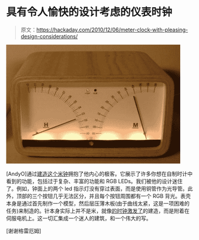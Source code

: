 # 具有令人愉快的设计考虑的仪表时钟

> 原文：<https://hackaday.com/2010/12/06/meter-clock-with-pleasing-design-considerations/>

![](img/24b0bc95b730320292abc76a76e4fbd7.png "geeky-meter-clock")

[AndyO]通过[建造这个米钟](http://digital-diy.com/Swordfish-Projects/andys-geeky-clock.html)拥抱了他内心的极客。它展示了许多你想在自制时计中看到的功能，包括过于复杂、丰富的功能和 RGB LEDs。我们被他的设计迷住了。例如，钟面上的两个 led 指示灯没有穿过表面，而是使用铜管作为光导管。此外，顶部的三个按钮几乎无法区分，并且每个按钮周围都有一个 RGB 背光。表壳本身是通过首先制作一个模型，然后层压薄木板(由于曲线太紧，这是一项困难的任务)来制造的。针本身实际上并不是米，就像[的时钟激发了](http://hackaday.com/2010/01/16/volt-meter-clock/)的建造，而是附着在伺服电机上。这一切汇集成一个迷人的建筑，和一个伟大的写。

[谢谢格雷厄姆]